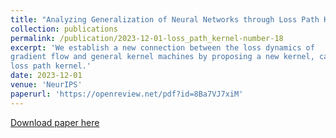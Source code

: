 ```yaml
---
title: "Analyzing Generalization of Neural Networks through Loss Path Kernels."
collection: publications
permalink: /publication/2023-12-01-loss_path_kernel-number-18
excerpt: 'We establish a new connection between the loss dynamics of
gradient flow and general kernel machines by proposing a new kernel, called
loss path kernel.'
date: 2023-12-01
venue: 'NeurIPS'
paperurl: 'https://openreview.net/pdf?id=8Ba7VJ7xiM'
---
```


[Download paper here](https://openreview.net/pdf?id=8Ba7VJ7xiM)

